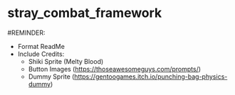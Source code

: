 # stray_combat_framework
 
#REMINDER:
- Format ReadMe
- Include Credits:
	- Shiki Sprite (Melty Blood)
	- Button Images (https://thoseawesomeguys.com/prompts/)
	- Dummy Sprite (https://gentoogames.itch.io/punching-bag-physics-dummy)